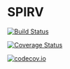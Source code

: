 # SPIRV

[![Build Status](https://travis-ci.org/SimonDanisch/SPIRV.jl.svg?branch=master)](https://travis-ci.org/SimonDanisch/SPIRV.jl)

[![Coverage Status](https://coveralls.io/repos/SimonDanisch/SPIRV.jl/badge.svg?branch=master&service=github)](https://coveralls.io/github/SimonDanisch/SPIRV.jl?branch=master)

[![codecov.io](http://codecov.io/github/SimonDanisch/SPIRV.jl/coverage.svg?branch=master)](http://codecov.io/github/SimonDanisch/SPIRV.jl?branch=master)
